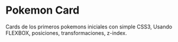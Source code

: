 # Pokemon Card
Cards de los primeros pokemons iniciales
con simple CSS3, Usando FLEXBOX, posiciones, transformaciones, z-index.

